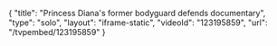 {
    "title": "Princess Diana's former bodyguard defends documentary",
    "type": "solo",
    "layout": "iframe-static",
    "videoId": "123195859",
    "url": "\/tvpembed\/123195859"
}